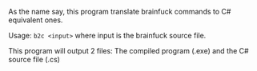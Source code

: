 As the name say, this program translate brainfuck commands to C# equivalent ones.

Usage: `b2c <input>` where input is the brainfuck source file.

This program will output 2 files: The compiled program (.exe) and the C# source file (.cs)